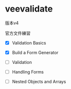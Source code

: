 # veevalidate

版本v4

官方文件練習

- [x] Validation Basics
- [x] Build a Form Generator

- [ ] Validation
- [ ] Handling Forms
- [ ] Nested Objects and Arrays

